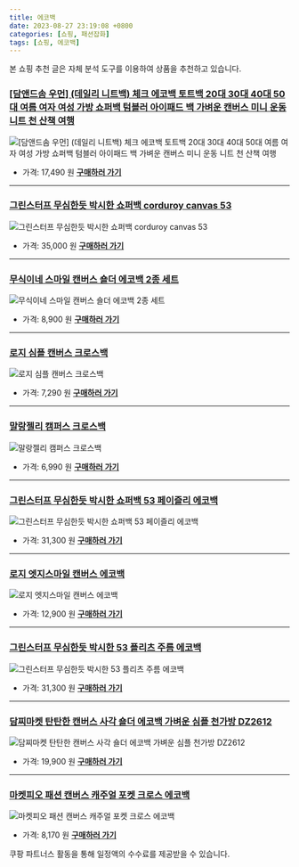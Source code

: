 ```yaml
---
title: 에코백
date: 2023-08-27 23:19:08 +0800
categories: [쇼핑, 패션잡화]
tags: [쇼핑, 에코백]
---
```

본 쇼핑 추천 글은 자체 분석 도구를 이용하여 상품을 추천하고 있습니다.
### [[담앤드솜 우먼] (데일리 니트백) 체크 에코백 토트백 20대 30대 40대 50대 여름 여자 여성 가방 쇼퍼백 텀블러 아이패드 백 가벼운 캔버스 미니 운동 니트 천 산책 여행](https://link.coupang.com/re/AFFSDP?lptag=AF1030537&pageKey=7560427355&itemId=19917190228&vendorItemId=86915518873&traceid=V0-153-7e9d55bf2ac974ec&requestid=20230906231908286250842173&token=31850B%7CGM)
![[담앤드솜 우먼] (데일리 니트백) 체크 에코백 토트백 20대 30대 40대 50대 여름 여자 여성 가방 쇼퍼백 텀블러 아이패드 백 가벼운 캔버스 미니 운동 니트 천 산책 여행](https://ads-partners.coupang.com/image1/OU36msoDB4NoQa4VOZr1yvmP_-cZY5tv2JbDELsvEPq5jJVCIxQEoGOvCiTukDd5Ih453iy8YVVAnRdFKmXAxpSP_T6AbtGlZ-mlxo5BimMUCoYb_2dJGSj31MjsnAPsxqKp6uTvMebfut_ciPsXaER9OZG-jBAauDeooEgyCHMsHiiAoYe8l2uya54ipZ77zKovkztKFVTf_XcyjojhBMMKpt3gewC_9DOYOSbPfPv0h8YqF6sNXWlV520oRLC5Rb4sUeQd1jSSSEe27eTrAclM209RGCQiiAbJnO9pqw==)
- 가격: 17,490 원
[**구매하러 가기**](https://link.coupang.com/re/AFFSDP?lptag=AF1030537&pageKey=7560427355&itemId=19917190228&vendorItemId=86915518873&traceid=V0-153-7e9d55bf2ac974ec&requestid=20230906231908286250842173&token=31850B%7CGM)
---
### [그린스터프 무심한듯 박시한 쇼퍼백 corduroy canvas 53](https://link.coupang.com/re/AFFSDP?lptag=AF1030537&pageKey=5227175071&itemId=7348557322&vendorItemId=73666207931&traceid=V0-153-d028c5fda7362cc5&requestid=20230906231908286250842173&token=31850B%7CGM)
![그린스터프 무심한듯 박시한 쇼퍼백 corduroy canvas 53](https://ads-partners.coupang.com/image1/AcySLEcrrbjjW_a7AfeZ4YQy1MKSezcYRP-7CZIEpRnWtp8Bs3GDpI4Nk3fmrR2S7vtrNRqNbrAVZ8bU_Btk1eAGMLdB_ZXS96eB8O8ui3fT5uanMyLi2iyxw_7h3IzlmCEffTxgfT4w-bzHFl4PF3n-M5vOLvvgWRC83T660k-WgeO40qCnMUcz6GiX9MK6eTtPGsHOlTDN6XHvaDQHWzUIB6rtEh8UWlGMcWVGM4Sl3_nJSE0fWzQRbdhXSaWthRF5n-9gXwk=)
- 가격: 35,000 원
[**구매하러 가기**](https://link.coupang.com/re/AFFSDP?lptag=AF1030537&pageKey=5227175071&itemId=7348557322&vendorItemId=73666207931&traceid=V0-153-d028c5fda7362cc5&requestid=20230906231908286250842173&token=31850B%7CGM)
---
### [무식이네 스마일 캔버스 숄더 에코백 2종 세트](https://link.coupang.com/re/AFFSDP?lptag=AF1030537&pageKey=7447177574&itemId=19379203694&vendorItemId=86354971565&traceid=V0-153-ce522d2ab82c4a46&requestid=20230906231908286250842173&token=31850B%7CGM)
![무식이네 스마일 캔버스 숄더 에코백 2종 세트](https://ads-partners.coupang.com/image1/-fKaFr5DHO3IsyBR-cjQdknzzMSXOYdqRswbup4x_61mbyzLNxvBx9E5kRUYtuRL5PGDp4HHWWtueftkHo9JoHSOp6A1PUPLm2IYrNCgJhn36QWEyi0masPRUUHCI67FPQxehcomEg5k74Ww3K8YlVmZtJMgqy1wWrJJbtArOIS6kkxVJK11ZYA9BGDIa3sb5DsHqNzcHLP6Qk_3WhOxdJTLiYT4n7GW6437NICvq81M8H__3tWBEX77gtO7kKyJQJos4F4phe00qkXQHTGGv6SftNE9IAupsIOzbPUZNDxl)
- 가격: 8,900 원
[**구매하러 가기**](https://link.coupang.com/re/AFFSDP?lptag=AF1030537&pageKey=7447177574&itemId=19379203694&vendorItemId=86354971565&traceid=V0-153-ce522d2ab82c4a46&requestid=20230906231908286250842173&token=31850B%7CGM)
---
### [로지 심플 캔버스 크로스백](https://link.coupang.com/re/AFFSDP?lptag=AF1030537&pageKey=6151536210&itemId=18214163766&vendorItemId=85017519971&traceid=V0-153-00ca4e50b20a4a11&requestid=20230906231908286250842173&token=31850B%7CGM)
![로지 심플 캔버스 크로스백](https://ads-partners.coupang.com/image1/1n4_uVlOSIeidPNM1uWcWkZpvNerF0TrTo4d-bJqFUAU5cTsiDVDGR7a1bT5hxZnCcsHxyVbaqdVsYTI-aquOul2I8Xx_ObpfQfpGUOEwzJ_5x3gbOFzR29_aHgF9iPXp8c0zoET9HPQnam7J1iktRaWlV34O0GwEuNfXu1dajRH96MbjvPU00fwZwhwAWLzaALF2XrDfXlmrcRDo4hUkYGboZYtb8i9bNWKLZ7gnxKw0912OZwYnF813qsOUdBb2KYx2fM1zRY=)
- 가격: 7,290 원
[**구매하러 가기**](https://link.coupang.com/re/AFFSDP?lptag=AF1030537&pageKey=6151536210&itemId=18214163766&vendorItemId=85017519971&traceid=V0-153-00ca4e50b20a4a11&requestid=20230906231908286250842173&token=31850B%7CGM)
---
### [말랑젤리 캠퍼스 크로스백](https://link.coupang.com/re/AFFSDP?lptag=AF1030537&pageKey=4757732009&itemId=6059754830&vendorItemId=70565668969&traceid=V0-153-961d9a4fc35f3cdc&requestid=20230906231908286250842173&token=31850B%7CGM)
![말랑젤리 캠퍼스 크로스백](https://ads-partners.coupang.com/image1/fImwLGtJMhbbfteDfJ5y9Pqduk6psC6OpO2EoCqJkL7AIb3VOr_43qHvwkFFNMSqiZoz2tVq91nCSGR7HxZyjCHCwRSlpOMkyGXq6SVeOP8vQzDAdxj3BcKI1OY4Y798wG4f5KN-7GvR2lJe6-1Ro-PcXwqmUOGKRwZPkw74vsuICPuOvO_CNShWNqciz58UuKV-PMSdMAMLPXnewMovjac0-by_rIc1BQsmeuWdPHG_zkykrR-CeV8klMH9l374aFRUIA2qYLUHoDQaQDM4)
- 가격: 6,990 원
[**구매하러 가기**](https://link.coupang.com/re/AFFSDP?lptag=AF1030537&pageKey=4757732009&itemId=6059754830&vendorItemId=70565668969&traceid=V0-153-961d9a4fc35f3cdc&requestid=20230906231908286250842173&token=31850B%7CGM)
---
### [그린스터프 무심한듯 박시한 쇼퍼백 53 페이즐리 에코백](https://link.coupang.com/re/AFFSDP?lptag=AF1030537&pageKey=5320924028&itemId=7739533095&vendorItemId=75029670080&traceid=V0-153-115547bbacd2dee1&requestid=20230906231908286250842173&token=31850B%7CGM)
![그린스터프 무심한듯 박시한 쇼퍼백 53 페이즐리 에코백](https://ads-partners.coupang.com/image1/Saxzo83G2BQ5jREbSbfVIOQDJjb5O5SoCShlKD0bC_xupTwfCFByZd5rKUNTgflh_eUGnbNmGuYlHGEfbR5glrkmN2hz41iaB5ZqKWc0zTizs1R3DjOqLYIiVktq5SNLLyiG2EwUuyXYAeSFQ1vSs_ArbA8whSmooaKr3St4b5ASx1nGisfHbEUaxOR345CbtbgfhxIHoEJMC0nOgqW16s4td4FttTl5K570mjHoII_CCheu8mBnNCERTRaboLFjLk2e70DJag==)
- 가격: 31,300 원
[**구매하러 가기**](https://link.coupang.com/re/AFFSDP?lptag=AF1030537&pageKey=5320924028&itemId=7739533095&vendorItemId=75029670080&traceid=V0-153-115547bbacd2dee1&requestid=20230906231908286250842173&token=31850B%7CGM)
---
### [로지 엣지스마일 캔버스 에코백](https://link.coupang.com/re/AFFSDP?lptag=AF1030537&pageKey=7138545848&itemId=17917747548&vendorItemId=85080394118&traceid=V0-153-aa9da30b0491eb08&requestid=20230906231908286250842173&token=31850B%7CGM)
![로지 엣지스마일 캔버스 에코백](https://ads-partners.coupang.com/image1/OMRftKN8mWhjfuXYOIJ6rosAU4VA4_C0MKqH32oMHoa5QK1KjAP8SCd-YVZSZPt_udO-C971FPvaATB6uDruoI-XKF6WDieLMQjEIxqj0oeUQm2KVVZ3d5oxKP3CmrzLWIO7JFeQZX7TiCJl1H38484hMO3EVXUPUBEjen6TxKgO3pzY0wJQaiQ2tBFBnyYcz8qpml8KCy3LMMdqYl_52diws3ZbAizL76z4g73mf_iF8a13FSFF599di7fPkkBOXOr928s18A==)
- 가격: 12,900 원
[**구매하러 가기**](https://link.coupang.com/re/AFFSDP?lptag=AF1030537&pageKey=7138545848&itemId=17917747548&vendorItemId=85080394118&traceid=V0-153-aa9da30b0491eb08&requestid=20230906231908286250842173&token=31850B%7CGM)
---
### [그린스터프 무심한듯 박시한 53 플리츠 주름 에코백](https://link.coupang.com/re/AFFSDP?lptag=AF1030537&pageKey=6771866678&itemId=15902354456&vendorItemId=83110282397&traceid=V0-153-a63755323be620ac&requestid=20230906231908286250842173&token=31850B%7CGM)
![그린스터프 무심한듯 박시한 53 플리츠 주름 에코백](https://ads-partners.coupang.com/image1/sQl7_Bi5Ekx_l2eIsWhzO9XI9Ql8J5woJgaIqXnBy4c8teBNugt6SmnAHTMJ2dtDoBmD0g8Bq99Eu51Dr3JLpuMw9aaf7l1fszuBB2FAG3K_HcOIbKsELe_ripehTd0wWm3fqNhOyjbhw6KlqJpMaAxuNxSGin6FnuTsX4k9XoJbxJRsFncjVUtRNhhafxZdk1qDbrtpdcAQUT88WD076HTDPvJHhAJU-KZZ6S3ytzYUZVi1KRLA_ynENegtasOtCsY_bjA7rQ==)
- 가격: 31,300 원
[**구매하러 가기**](https://link.coupang.com/re/AFFSDP?lptag=AF1030537&pageKey=6771866678&itemId=15902354456&vendorItemId=83110282397&traceid=V0-153-a63755323be620ac&requestid=20230906231908286250842173&token=31850B%7CGM)
---
### [담찌마켓 탄탄한 캔버스 사각 숄더 에코백 가벼운 심플 천가방 DZ2612](https://link.coupang.com/re/AFFSDP?lptag=AF1030537&pageKey=7353470970&itemId=18928089618&vendorItemId=86054981951&traceid=V0-153-d20c92ed3dc47cc3&requestid=20230906231908286250842173&token=31850B%7CGM)
![담찌마켓 탄탄한 캔버스 사각 숄더 에코백 가벼운 심플 천가방 DZ2612](https://ads-partners.coupang.com/image1/J0sfK6j3iE4UkqGeJ5Xb3xwZVTpsjmc5NwCcOTrXZ8x5Op3gsPRfCQBQEjlD6aVjE4ymWDxzdR2IUbjI4e3Uby4RFpJPYbokuVWxvLmHY_m9NXtPRy-40lnZeM_okRWkOgCkyyMSGvOWhGSp7HSvovYImStPkIJ_YGC-Z_RqVkbdQEE65khk3o26UtXCSjNJET4g4HG6CcZHHcJDIDKePJH5GCxtjCsVLL7oRqajFkEC0BDt8rl2EkHEcEqsGpFLvkkHrEhFwicuXjMDfPCSUvUVm203czZVgPBhqwN9wng=)
- 가격: 19,900 원
[**구매하러 가기**](https://link.coupang.com/re/AFFSDP?lptag=AF1030537&pageKey=7353470970&itemId=18928089618&vendorItemId=86054981951&traceid=V0-153-d20c92ed3dc47cc3&requestid=20230906231908286250842173&token=31850B%7CGM)
---
### [마켓피오 패션 캔버스 캐주얼 포켓 크로스 에코백](https://link.coupang.com/re/AFFSDP?lptag=AF1030537&pageKey=330126564&itemId=1055288753&vendorItemId=5526742880&traceid=V0-153-24e004a88e5f3558&requestid=20230906231908286250842173&token=31850B%7CGM)
![마켓피오 패션 캔버스 캐주얼 포켓 크로스 에코백](https://ads-partners.coupang.com/image1/pQTICKZT5BoeoRHdpTEEV4LmBFS8N7kYeogFODH45sb_TJa2S7501eUa8JpO9Ne172WNBqxAqL8k56idZf_Ml7LlyKdToBJwJ0yl25PBykPuXKnKaB_kdxWBlIv3Dn13LtMrDXVNY21gpa8yIg6Jwm0BEYrOe_zQVrsPXDO7iFDnlw9pg2mcQz5h82p0FcVTqMw-si4Uqznum6qGXrVodMiQf8SzLVelH1ZPrW6VjNlfW5hqD_9ugSGXWPIWkxy5at84VxeqN_MDdkMDIHk4)
- 가격: 8,170 원
[**구매하러 가기**](https://link.coupang.com/re/AFFSDP?lptag=AF1030537&pageKey=330126564&itemId=1055288753&vendorItemId=5526742880&traceid=V0-153-24e004a88e5f3558&requestid=20230906231908286250842173&token=31850B%7CGM)


쿠팡 파트너스 활동을 통해 일정액의 수수료를 제공받을 수 있습니다.
